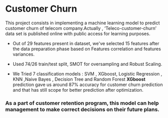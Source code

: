 # Customer Churn 

This project consists in implementing a machine learning model to predict customer churn of telecom company.Actually , ‘Teleco-customer-churn’ data set is  published online with public access for learning purposes.

- Out of 29 features present in dataset,  we've selected 15 features after the data preparation phase based on Features correlation and features variances.

- Used 74/26 train/test split, SMOT for oversampling and Robust Scaling.

- We Tried 7 classification models : SVM , XGboost, Logistic Regression , KNN ,Naive Bayes , Decision Tree and Random Forest
**XGboost** prediction gave us around 87% accuracy for customer churn prediction and that has still scope for better prediction after optimization.

### As a part of customer retention program, this model can help management to make correct decisions on their future plans.

